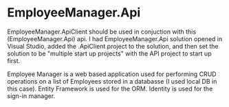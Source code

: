 # EmployeeManager.Api

EmployeeManager.ApiClient should be used in conjuction with this (EmployeeManager.Api) api.
I had EmployeeManager.Api solution opened in Visual Studio, added the .ApiClient project to the solution, and then set the solution to be "multiple start up projects"
with the API project to start up first.

Employee Manager is a web based application used for performing CRUD operations on a list of Employees stored in a databasse (I used local DB in this case).
Entity Framework is used for the ORM.
Identity is used for the sign-in manager.

